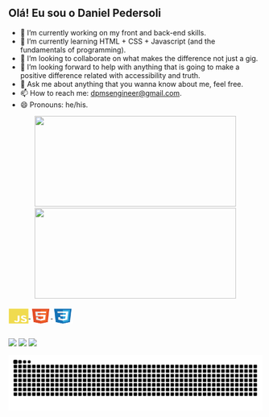 ## Olá! Eu sou o Daniel Pedersoli

- 🔭 I’m currently working on my front and back-end skills.
- 🌱 I’m currently learning HTML + CSS + Javascript (and the fundamentals of programming).
- 👯 I’m looking to collaborate on what makes the difference not just a gig.
- 🤔 I’m looking forward to help with anything that is going to make a positive difference related with accessibility and truth.
- 💬 Ask me about anything that you wanna know about me, feel free.
- 📫 How to reach me: dpmsengineer@gmail.com.
- 😄 Pronouns: he/his.

<div align="center">
  <a href="https://github.com/dpedersoli">
  <img height="180em"  width="400rem" src="https://github-readme-stats.vercel.app/api?username=dpedersoli&show_icons=true&theme=dark&include_all_commits=true&count_private=true"/>
  <img height="180em" width="400rem" src="https://github-readme-stats.vercel.app/api/top-langs/?username=dpedersoli&layout=compact&langs_count=7&theme=dark"/>
</div>
  
<div style="display: inline_block"><br>
  <img align="center" alt="Rafa-Js" height="30" width="40" src="https://raw.githubusercontent.com/devicons/devicon/master/icons/javascript/javascript-plain.svg">
  <img align="center" alt="Rafa-HTML" height="30" width="40" src="https://raw.githubusercontent.com/devicons/devicon/master/icons/html5/html5-original.svg">
  <img align="center" alt="Rafa-CSS" height="30" width="40" src="https://raw.githubusercontent.com/devicons/devicon/master/icons/css3/css3-original.svg">
</div>
  
  ##
 
<div> 
  <a href="https://www.instagram.com/daniel_pedersoli/" target="_blank"><img src="https://img.shields.io/badge/-Instagram-%23E4405F?style=for-the-badge&logo=instagram&logoColor=white" target="_blank"></a>
  <a href = "mailto:dpmsengineer@gmail.com"><img src="https://img.shields.io/badge/-Gmail-%23333?style=for-the-badge&logo=gmail&logoColor=white" target="_blank"></a>
  <a href="https://www.linkedin.com/in/daniel-pedersoli-4770211a7/" target="_blank"><img src="https://img.shields.io/badge/-LinkedIn-%230077B5?style=for-the-badge&logo=linkedin&logoColor=white" target="_blank"></a> 
 
  ![Snake animation](https://github.com/dpedersoli/dpedersoli/blob/output/github-contribution-grid-snake.svg)
 
</div>
